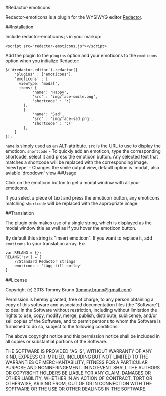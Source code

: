 #Redactor-emoticons

Redactor-emoticons is a plugin for the WYSIWYG editor [Redactor](http://imperavi.com/redactor/).

##Installation

Include redactor-emoticons.js in your markup:

    <script src="redactor-emoticons.js"></script>

Add the plugin to the `plugins` option and your emoticons to the `emoticons` option when you initialize Redactor:

    $('#redactor-editor').redactor({
        'plugins' : ['emoticons'],
        'emoticons' : [
		  viewType: 'modal',
          items: {
                'name': 'Happy',
                'src' : 'img/face-smile.png',
                'shortcode' : ':)'
            },
            {
                'name': 'Sad',
                'src' : 'img/face-sad.png',
                'shortcode' : ':('
            },
        ]
    });

`name` is simply used as an ALT-attribute.
`src` is the URL to use to display the emoticon.
`shortcode` - To quickly add an emoticon, type the corresponding shortcode, select it and press the emoticon button. Any selected text that matches a shortcode will be replaced with the corresponding image.
'viewType' - Changes the smile output view, default option is 'modal', also aviable 'dropdown' view
##Usage

Click on the emoticon button to get a modal window with all your emoticons.

If you select a piece of text and press the emoticon button, any emoticons matching `shortcode` will be replaced with the appropriate image.

##Translation

The plugin only makes use of a single string, which is displayed as the modal window title as well as if you hover the emoticon button.

By default this string is "Insert emoticon". If you want to replace it, add `emoticons` to your translation array. Ex:

    var RELANG = {};
    RELANG['sv'] = {
        //Standard Redactor strings
        emoticons : 'Lägg till smiley'
    ]

##License

Copyright (c) 2013 Tommy Brunn (tommy.brunn@gmail.com)

Permission is hereby granted, free of charge, to any person obtaining a copy of this software and associated documentation files (the "Software"), to deal in the Software without restriction, including without limitation the rights to use, copy, modify, merge, publish, distribute, sublicense, and/or sell copies of the Software, and to permit persons to whom the Software is furnished to do so, subject to the following conditions:

The above copyright notice and this permission notice shall be included in all copies or substantial portions of the Software.

THE SOFTWARE IS PROVIDED "AS IS", WITHOUT WARRANTY OF ANY KIND, EXPRESS OR IMPLIED, INCLUDING BUT NOT LIMITED TO THE WARRANTIES OF MERCHANTABILITY, FITNESS FOR A PARTICULAR PURPOSE AND NONINFRINGEMENT. IN NO EVENT SHALL THE AUTHORS OR COPYRIGHT HOLDERS BE LIABLE FOR ANY CLAIM, DAMAGES OR OTHER LIABILITY, WHETHER IN AN ACTION OF CONTRACT, TORT OR OTHERWISE, ARISING FROM, OUT OF OR IN CONNECTION WITH THE SOFTWARE OR THE USE OR OTHER DEALINGS IN THE SOFTWARE.
  
    